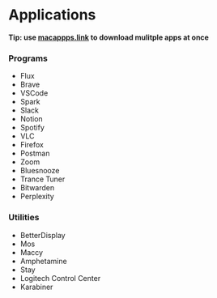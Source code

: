 # Applications

**Tip: use [macappps.link](https://macapps.link/en/) to download mulitple apps at once**

### Programs

- Flux
- Brave
- VSCode
- Spark
- Slack
- Notion
- Spotify
- VLC
- Firefox
- Postman
- Zoom
- Bluesnooze
- Trance Tuner
- Bitwarden
- Perplexity

### Utilities

- BetterDisplay
- Mos
- Maccy
- Amphetamine
- Stay
- Logitech Control Center
- Karabiner

